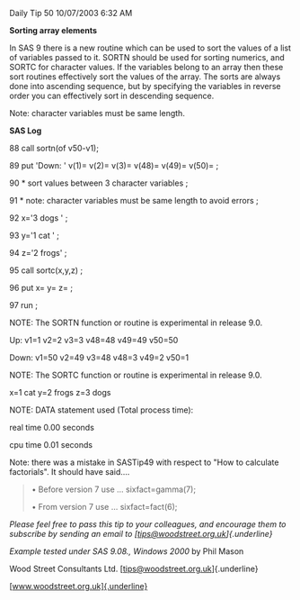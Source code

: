 Daily Tip 50 10/07/2003 6:32 AM

**Sorting array elements**

In SAS 9 there is a new routine which can be used to sort the values of
a list of variables passed to it. SORTN should be used for sorting
numerics, and SORTC for character values. If the variables belong to an
array then these sort routines effectively sort the values of the array.
The sorts are always done into ascending sequence, but by specifying the
variables in reverse order you can effectively sort in descending
sequence.

Note: character variables must be same length.

**SAS Log**

88 call sortn(of v50-v1);

89 put \'Down: \' v(1)= v(2)= v(3)= v(48)= v(49)= v(50)= ;

90 \* sort values between 3 character variables ;

91 \* note: character variables must be same length to avoid errors ;

92 x=\'3 dogs \' ;

93 y=\'1 cat \' ;

94 z=\'2 frogs\' ;

95 call sortc(x,y,z) ;

96 put x= y= z= ;

97 run ;

NOTE: The SORTN function or routine is experimental in release 9.0.

Up: v1=1 v2=2 v3=3 v48=48 v49=49 v50=50

Down: v1=50 v2=49 v3=48 v48=3 v49=2 v50=1

NOTE: The SORTC function or routine is experimental in release 9.0.

x=1 cat y=2 frogs z=3 dogs

NOTE: DATA statement used (Total process time):

real time 0.00 seconds

cpu time 0.01 seconds

Note: there was a mistake in SASTip49 with respect to "How to calculate
factorials". It should have said....

> • Before version 7 use ... sixfact=gamma(7);
>
> • From version 7 use ... sixfact=fact(6);

*Please feel free to pass this tip to your colleagues, and encourage
them to subscribe by sending an email to
[tips@woodstreet.org.uk]{.underline}*

*Example tested under SAS 9.08., Windows 2000* by Phil Mason

Wood Street Consultants Ltd. [tips@woodstreet.org.uk]{.underline}

[www.woodstreet.org.uk]{.underline}
